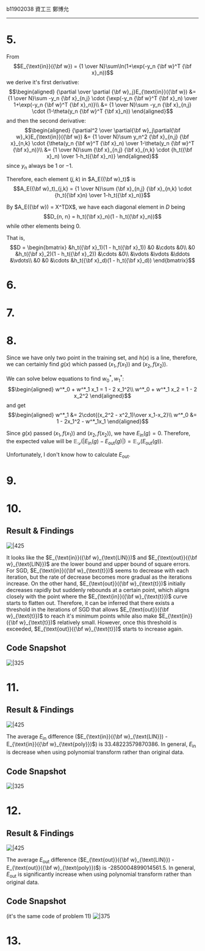 b11902038 資工三 鄭博允

---

# 5.
From
$$E_{\text{in}}({\bf w}) = {1 \over N}\sum\ln(1+\exp(-y_n {\bf w}^T {\bf x}_n))$$
we derive it's first derivative:
$$\begin{aligned}
{\partial \over \partial {\bf w}_j}E_{\text{in}}({\bf w}) &= {1 \over N}\sum -y_n {\bf x}_{n,j} \cdot {\exp(-y_n {\bf w}^T {\bf x}_n) \over 1+\exp(-y_n {\bf w}^T {\bf x}_n)}\\
&= {1 \over N}\sum -y_n {\bf x}_{n,j} \cdot (1-\theta(y_n {\bf w}^T {\bf x}_n))
\end{aligned}$$
and then the second derivative:
$$\begin{aligned}
{\partial^2 \over \partial{\bf w}_j\partial{\bf w}_k}E_{\text{in}}({\bf w}) &= {1 \over N}\sum y_n^2 {\bf x}_{n,j} {\bf x}_{n,k} \cdot {\theta(y_n {\bf w}^T {\bf x}_n) \over 1-\theta(y_n {\bf w}^T {\bf x}_n)}\\
&= {1 \over N}\sum {\bf x}_{n,j} {\bf x}_{n,k} \cdot {h_t({\bf x}_n) \over 1-h_t({\bf x}_n)}
\end{aligned}$$
since $y_n$ always be $1$ or $-1$.

Therefore, each element $(j, k)$ in $A_E({\bf w}_t)$ is
$$A_E({\bf w}_t)_{j,k} = {1 \over N}\sum {\bf x}_{n,j} {\bf x}_{n,k} \cdot {h_t({\bf x}n) \over 1-h_t({\bf x}_n)}$$

By $A_E({\bf w}) = X^TDX$, we have each diagonal element in $D$ being
$$D_{n, n} = h_t({\bf x}_n)(1 - h_t({\bf x}_n))$$
while other elements being $0$.

That is,
$$D = \begin{bmatrix}
&h_t({\bf x}_1)(1 - h_t({\bf x}_1)) &0 &\cdots &0\\
&0 &h_t({\bf x}_2)(1 - h_t({\bf x}_2)) &\cdots &0\\
&\vdots &\vdots &\ddots &\vdots\\
&0 &0 &\cdots &h_t({\bf x}_d)(1 - h_t({\bf x}_d))
\end{bmatrix}$$

<div style="page-break-after:always;"></div>

# 6.

<div style="page-break-after:always;"></div>

# 7.

<div style="page-break-after:always;"></div>

# 8.
Since we have only two point in the training set, and $h(x)$ is a line, therefore, we can certainly find $g(x)$ which passed $(x_1, f(x_1))$ and $(x_2, f(x_2))$.

We can solve below equations to find $w^*_0, w^*_1$:
$$\begin{aligned}
w^*_0 + w^*_1 x_1 = 1 - 2 x_1^2\\
w^*_0 + w^*_1 x_2 = 1 - 2 x_2^2
\end{aligned}$$
and get
$$\begin{aligned}
w^*_1 &= 2\cdot{(x_2^2 - x^2_1)\over x_1-x_2}\\
w^*_0 &= 1 - 2x_1^2 - w^*_1x_1
\end{aligned}$$

Since $g(x)$ passed $(x_1, f(x_1))$ and $(x_2, f(x_2))$, we have $E_{\text{in}}(g) = 0$.
Therefore, the expected value will be $\mathbb{E}_{\mathcal{D}}(|E_{\text{in}}(g) - E_{\text{out}}(g)|) = \mathbb{E}_{\mathcal{D}}(E_{\text{out}}(g))$.

Unfortunately, I don't know how to calculate $E_{\text{out}}$.

<div style="page-break-after:always;"></div>

# 9.

<div style="page-break-after:always;"></div>

# 10.
## Result & Findings
![|425](School/Course%20Homeworks/HTML/assets/hw4-p10-plot.png)

It looks like the $E_{\text{in}}({\bf w}_{\text{LIN}})$ and $E_{\text{out}}({\bf w}_{\text{LIN}})$ are the lower bound and upper bound of square errors.
For SGD, $E_{\text{in}}({\bf w}_{\text{t}})$ seems to decrease with each iteration, but the rate of decrease becomes more gradual as the iterations increase. On the other hand, $E_{\text{out}}({\bf w}_{\text{t}})$ initially decreases rapidly but suddenly rebounds at a certain point, which aligns closely with the point where the $E_{\text{in}}({\bf w}_{\text{t}})$ curve starts to flatten out. Therefore, it can be inferred that there exists a threshold in the iterations of SGD that allows $E_{\text{out}}({\bf w}_{\text{t}})$ to reach it's minimum points while also make $E_{\text{in}}({\bf w}_{\text{t}})$ relatively small. However, once this threshold is exceeded, $E_{\text{out}}({\bf w}_{\text{t}})$ starts to increase again.

## Code Snapshot
![|325](School/Course%20Homeworks/HTML/assets/Pasted%20image%2020241031215349.png)

<div style="page-break-after:always;"></div>

# 11.
## Result & Findings
![|425](School/Course%20Homeworks/HTML/assets/hw4-p11-plot%201.png)

The average $E_{\text{in}}$ difference ($E_{\text{in}}({\bf w}_{\text{LIN}}) - E_{\text{in}}({\bf w}_{\text{poly}})$) is 33.48223579870386.
In general, $E_{\text{in}}$ is decrease when using polynomial transform rather than original data.

## Code Snapshot
![|325](School/Course%20Homeworks/HTML/assets/Pasted%20image%2020241031215422.png)

<div style="page-break-after:always;"></div>

# 12.
## Result & Findings
![|425](School/Course%20Homeworks/HTML/assets/hw4-p12-plot%201.png)

The average $E_{\text{out}}$ difference ($E_{\text{out}}({\bf w}_{\text{LIN}}) - E_{\text{out}}({\bf w}_{\text{poly}})$) is -2850004899014561.5.
In general, $E_{\text{out}}$ is significantly increase when using polynomial transform rather than original data. 

## Code Snapshot
(it's the same code of problem 11)
![|375](School/Course%20Homeworks/HTML/assets/Pasted%20image%2020241031215506.png)

<div style="page-break-after:always;"></div>

# 13.